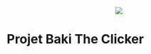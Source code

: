<p align="center"><img src="https://occ-0-3477-2433.1.nflxso.net/art/51d62/9729a9cbca4238f498cebd342aec0d6a2cd51d62.jpg" /></p>

# Projet Baki The Clicker
